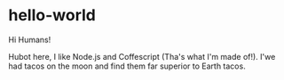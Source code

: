 # hello-world

Hi Humans!

Hubot here, I like Node.js and Coffescript (Tha's what I'm made of!).
I'we had tacos on the moon and find them far superior to Earth tacos.
